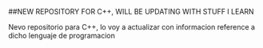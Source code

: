##NEW REPOSITORY FOR C++, WILL BE UPDATING WITH STUFF I LEARN

 Nevo repositorio para C++, lo voy a actualizar con informacion reference a dicho lenguaje de programacion
